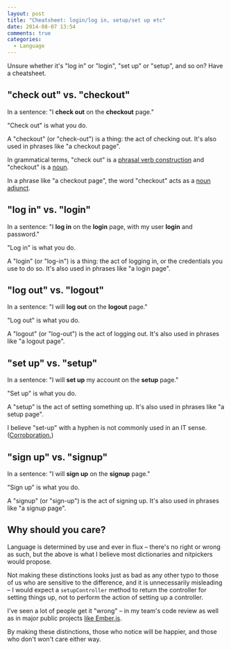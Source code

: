 ```yaml
---
layout: post
title: "Cheatsheet: login/log in, setup/set up etc"
date: 2014-08-07 13:54
comments: true
categories:
  - Language
---
```


Unsure whether it's "log in" or "login", "set up" or "setup", and so on? Have a cheatsheet.


## "check out" vs. "checkout"

In a sentence: "I **check out** on the **checkout** page."

"Check out" is what you do.

A "checkout" (or "check-out") is a thing: the act of checking out. It's also used in phrases like "a checkout page".

In grammatical terms, "check out" is a [phrasal verb construction](http://en.wikipedia.org/wiki/Phrasal_verb) and "checkout" is a [noun](http://en.wikipedia.org/wiki/Noun).

In a phrase like "a checkout page", the word "checkout" acts as a [noun adjunct](http://en.wikipedia.org/wiki/Noun_adjunct).


## "log in" vs. "login"

In a sentence: "I **log in** on the **login** page, with my user **login** and password."

"Log in" is what you do.

A "login" (or "log-in") is a thing: the act of logging in, or the credentials you use to do so. It's also used in phrases like "a login page".


## "log out" vs. "logout"

In a sentence: "I will **log out** on the **logout** page."

"Log out" is what you do.

A "logout" (or "log-out") is the act of logging out. It's also used in phrases like "a logout page".


## "set up" vs. "setup"

In a sentence: "I will **set up** my account on the **setup** page."

"Set up" is what you do.

A "setup" is the act of setting something up. It's also used in phrases like "a setup page".

I believe "set-up" with a hyphen is not commonly used in an IT sense. ([Corroboration.](http://www.future-perfect.co.uk/grammar-tip/is-it-setup-set-up-or-set-up/))


## "sign up" vs. "signup"

In a sentence: "I will **sign up** on the **signup** page."

"Sign up" is what you do.

A "signup" (or "sign-up") is the act of signing up. It's also used in phrases like "a signup page".


## Why should you care?

Language is determined by use and ever in flux – there's no right or wrong as such, but the above is what I believe most dictionaries and nitpickers would propose.

Not making these distinctions looks just as bad as any other typo to those of us who are sensitive to the difference, and it is unnecessarily misleading – I would expect a `setupController` method to return the controller for setting things up, not to perform the action of setting up a controller.

I've seen a lot of people get it "wrong" – in my team's code review as well as in major public projects [like Ember.js](https://github.com/emberjs/ember.js/issues/5099).

By making these distinctions, those who notice will be happier, and those who don't won't care either way.
